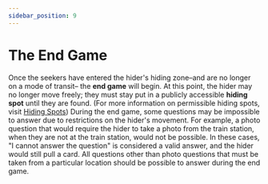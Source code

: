 ```yaml
---
sidebar_position: 9
---
```

# The End Game

Once the seekers have entered the hider's hiding zone–and are no longer on a mode of transit– the **end game** will begin. At this point, the hider may no longer move freely; they must stay put in a publicly accessible **hiding spot** until they are found. (For more information on permissible hiding spots, visit [Hiding Spots](../hiding/hiding_spots)) During the end game, some questions may be impossible to answer due to restrictions on the hider's movement. For example, a photo question that would require the hider to take a photo from the train station, when they are not at the train station, would not be possible. In these cases, "I cannot answer the question" is considered a valid answer, and the hider would still pull a card. All questions other than photo questions that must be taken from a particular location should be possible to answer during the end game.
